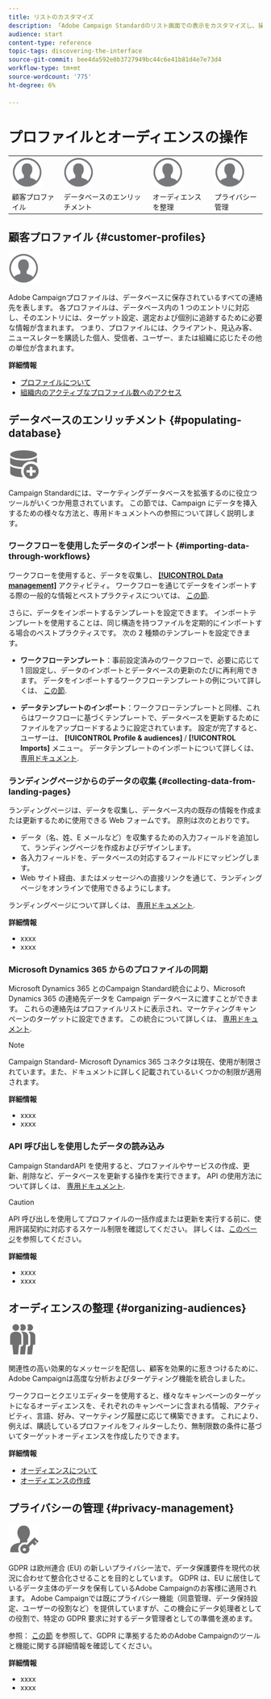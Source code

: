 ```yaml
---
title: リストのカスタマイズ
description: 「Adobe Campaign Standardのリスト画面での表示をカスタマイズし、操作する方法（要素の並べ替え、フィルタリング、削除または複製）について説明します。 リスト画面には、指定した 1 つまたは複数のリソースの表示要素が表示されます。」
audience: start
content-type: reference
topic-tags: discovering-the-interface
source-git-commit: bee4da592e0b3727949bc44c6e41b81d4e7e73d4
workflow-type: tm+mt
source-wordcount: '775'
ht-degree: 6%

---
```



# プロファイルとオーディエンスの操作

<table>
<tr>
    <td valign="top">
        <a href="../../start/using/work-with-audiences.md"><img width="60px" alt="条件" src="assets/icon_profile.svg"/></a>
    </td>
    <td valign="top">
        <a href="../../api/using/creating-a-service.md"><img width="60px" alt="条件" src="assets/icon_profile.svg"/></a>
    </td>
    <td valign="top">
        <a href="../../api/using/interacting-with-custom-resources.md"><img width="60px" alt="条件" src="assets/icon_profile.svg"/></a>
    </td>
    <td valign="top">
        <a href="../../api/using/interacting-with-marketing-history.md"><img width="60px" alt="条件" src="assets/icon_profile.svg"/></a>
    </td>
</tr>
<tr>
<td>顧客プロファイル</td>
<td>データベースのエンリッチメント</td>
<td>オーディエンスを整理</td>
<td>プライバシー管理</td>
</tr>
</table>

## 顧客プロファイル {#customer-profiles}

<img width="60px" alt="条件" src="assets/icon_profile.svg"/>

Adobe Campaignプロファイルは、データベースに保存されているすべての連絡先を表します。 各プロファイルは、データベース内の 1 つのエントリに対応し、そのエントリには、ターゲット設定、選定および個別に追跡するために必要な情報が含まれます。 つまり、プロファイルには、クライアント、見込み客、ニュースレターを購読した個人、受信者、ユーザー、または組織に応じたその他の単位が含まれます。

**詳細情報**

* [プロファイルについて](../../audiences/using/about-profiles.md)
* [組織内のアクティブなプロファイル数へのアクセス](../../audiences/using/active-profiles.md)

## データベースのエンリッチメント {#populating-database}

<img width="60px" alt="条件" src="assets/icon_populate.svg"/>

Campaign Standardには、マーケティングデータベースを拡張するのに役立つツールがいくつか用意されています。 この節では、Campaign にデータを挿入するための様々な方法と、専用ドキュメントへの参照について詳しく説明します。

### ワークフローを使用したデータのインポート {#importing-data-through-workflows}

ワークフローを使用すると、データを収集し、 [**[!UICONTROL Data management]**](../../automating/using/about-data-management-activities.md) アクティビティ。 ワークフローを通じてデータをインポートする際の一般的な情報とベストプラクティスについては、 [この節](../../automating/using/about-data-import-and-export.md).

さらに、データをインポートするテンプレートを設定できます。 インポートテンプレートを使用することは、同じ構造を持つファイルを定期的にインポートする場合のベストプラクティスです。 次の 2 種類のテンプレートを設定できます。

* **ワークフローテンプレート**：事前設定済みのワークフローで、必要に応じて 1 回設定し、データのインポートとデータベースの更新のたびに再利用できます。 データをインポートするワークフローテンプレートの例について詳しくは、 [この節](../../automating/using/creating-import-workflow-templates.md).

* **データテンプレートのインポート**：ワークフローテンプレートと同様、これらはワークフローに基づくテンプレートで、データベースを更新するためにファイルをアップロードするように設定されています。 設定が完了すると、ユーザーは、 **[!UICONTROL Profile & audiences]** / **[!UICONTROL Imports]** メニュー。 データテンプレートのインポートについて詳しくは、 [専用ドキュメント](../../automating/using/importing-data-with-import-templates.md).

### ランディングページからのデータの収集 {#collecting-data-from-landing-pages}

ランディングページは、データを収集し、データベース内の既存の情報を作成または更新するために使用できる Web フォームです。 原則は次のとおりです。

* データ（名、姓、E メールなど）を収集するための入力フィールドを追加して、ランディングページを作成およびデザインします。
* 各入力フィールドを、データベースの対応するフィールドにマッピングします。
* Web サイト経由、またはメッセージへの直接リンクを通じて、ランディングページをオンラインで使用できるようにします。

ランディングページについて詳しくは、 [専用ドキュメント](../../channels/using/getting-started-with-landing-pages.md).

**詳細情報**

* xxxx
* xxxx

### Microsoft Dynamics 365 からのプロファイルの同期

Microsoft Dynamics 365 とのCampaign Standard統合により、Microsoft Dynamics 365 の連絡先データを Campaign データベースに渡すことができます。
これらの連絡先はプロファイルリストに表示され、マーケティングキャンペーンのターゲットに設定できます。 この統合について詳しくは、 [専用ドキュメント](../../integrating/using/d365-acs-get-started.md).

>[!NOTE]
>
>Campaign Standard- Microsoft Dynamics 365 コネクタは現在、使用が制限されています。また、ドキュメントに詳しく記載されているいくつかの制限が適用されます。

**詳細情報**

* xxxx
* xxxx

### API 呼び出しを使用したデータの読み込み

Campaign StandardAPI を使用すると、プロファイルやサービスの作成、更新、削除など、データベースを更新する操作を実行できます。 API の使用方法について詳しくは、 [専用ドキュメント](../../api/using/get-started-apis.md).

>[!CAUTION]
>
>API 呼び出しを使用してプロファイルの一括作成または更新を実行する前に、使用許諾契約に対応するスケール制限を確認してください。 詳しくは、[このページ](https://helpx.adobe.com/jp/legal/product-descriptions/campaign-standard.html#ITInfrastructureResourcesbyActiveProfilesTiers)を参照してください。

**詳細情報**

* xxxx
* xxxx

## オーディエンスの整理 {#organizing-audiences}

<img width="60px" alt="条件" src="assets/icon_audience.svg"/>

関連性の高い効果的なメッセージを配信し、顧客を効果的に惹きつけるために、Adobe Campaignは高度な分析およびターゲティング機能を統合しました。

ワークフローとクエリエディターを使用すると、様々なキャンペーンのターゲットになるオーディエンスを、それぞれのキャンペーンに含まれる情報、アクティビティ、言語、好み、マーケティング履歴に応じて構築できます。 これにより、例えば、購読しているプロファイルをフィルターしたり、無制限数の条件に基づいてターゲットオーディエンスを作成したりできます。

**詳細情報**

* [オーディエンスについて](../../audiences/using/about-audiences.md)
* [オーディエンスの作成](../../audiences/using/creating-audiences.md)

## プライバシーの管理 {#privacy-management}

<img width="60px" alt="conditions" src="assets/icon_privacy.svg"/>

GDPR は欧州連合 (EU) の新しいプライバシー法で、データ保護要件を現代の状況に合わせて整合化させることを目的としています。 GDPR は、EU に居住しているデータ主体のデータを保有しているAdobe Campaignのお客様に適用されます。 Adobe Campaignでは既にプライバシー機能（同意管理、データ保持設定、ユーザーの役割など）を提供していますが、この機会にデータ処理者としての役割で、特定の GDPR 要求に対するデータ管理者としての準備を進めます。

参照： [この節](../../start/using/privacy.md) を参照して、GDPR に準拠するためのAdobe Campaignのツールと機能に関する詳細情報を確認してください。

**詳細情報**

* xxxx
* xxxx